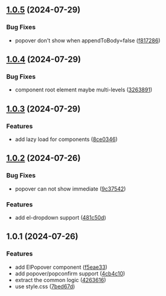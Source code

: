 ## [1.0.5](https://github.com/yujinpan/el-popover/compare/v1.0.4...v1.0.5) (2024-07-29)

### Bug Fixes

- popover don't show when appendToBody=false ([f817286](https://github.com/yujinpan/el-popover/commit/f817286decbf12139476ec67785e147b54e8d51d))

## [1.0.4](https://github.com/yujinpan/el-popover/compare/v1.0.3...v1.0.4) (2024-07-29)

### Bug Fixes

- component root element maybe multi-levels ([3263891](https://github.com/yujinpan/el-popover/commit/3263891ffc69f4eebdc3dcb0fa44ed1923a0b238))

## [1.0.3](https://github.com/yujinpan/el-popover/compare/v1.0.2...v1.0.3) (2024-07-29)

### Features

- add lazy load for components ([8ce0346](https://github.com/yujinpan/el-popover/commit/8ce0346d090f894d1056d69f09b7c59066aa9f54))

## [1.0.2](https://github.com/yujinpan/el-popover/compare/v1.0.1...v1.0.2) (2024-07-26)

### Bug Fixes

- popover can not show immediate ([9c37542](https://github.com/yujinpan/el-popover/commit/9c375426c625d42199945d8059b049cbb27288ba))

### Features

- add el-dropdown support ([481c50d](https://github.com/yujinpan/el-popover/commit/481c50dc09244fa3dae32439dba4f48fa60aaa32))

## 1.0.1 (2024-07-26)

### Features

- add ElPopover component ([f5eae33](https://github.com/yujinpan/el-popover/commit/f5eae33087215be08cc1764481f3a19abdfe7b86))
- add popover/popconfirm support ([4cb4c10](https://github.com/yujinpan/el-popover/commit/4cb4c10a321aaac8564a29df5e4dac62b762f17a))
- extract the common logic ([4263616](https://github.com/yujinpan/el-popover/commit/426361654729ec263acf0c69f5bce1974f4558b5))
- use style.css ([7bed67d](https://github.com/yujinpan/el-popover/commit/7bed67d66955dcf8f18a49260b32c0193ed92e36))
